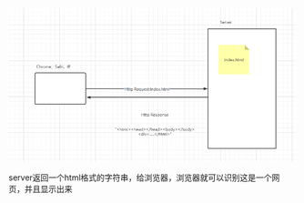 ![image](../images/Snipaste_2022-07-23_12-33-22.png)

server返回一个html格式的字符串，给浏览器，浏览器就可以识别这是一个网页，并且显示出来